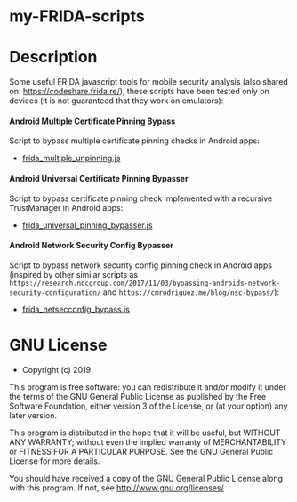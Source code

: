 # my-FRIDA-scripts


# Description
Some useful FRIDA javascript tools for mobile security analysis (also shared on: <https://codeshare.frida.re/>), these scripts have been tested only on devices (it is not guaranteed that they work on emulators):

#### Android Multiple Certificate Pinning Bypass
Script to bypass multiple certificate pinning checks in Android apps: 
*  [frida_multiple_unpinning.js](<https://gist.github.com/akabe1/5632cbc1cd49f0237cbd0a93bc8e4452>)

#### Android Universal Certificate Pinning Bypasser
Script to bypass certificate pinning check implemented with a recursive TrustManager in Android apps:
* [frida_universal_pinning_bypasser.js](<https://gist.github.com/akabe1/ac6029bf2315c6d95ff2ad00fb7be1fc>)

#### Android Network Security Config Bypasser
Script to bypass network security config pinning check in Android apps (inspired by other similar scripts as `https://research.nccgroup.com/2017/11/03/bypassing-androids-network-security-configuration/` and `https://cmrodriguez.me/blog/nsc-bypass/`):
* [frida_netsecconfig_bypass.js](<https://gist.github.com/akabe1/3da684903d8e57ec3328432358289b65>)


# GNU License
- Copyright (c) 2019

This program is free software: you can redistribute it and/or modify
it under the terms of the GNU General Public License as published by
the Free Software Foundation, either version 3 of the License, or
(at your option) any later version.

This program is distributed in the hope that it will be useful,
but WITHOUT ANY WARRANTY; without even the implied warranty of
MERCHANTABILITY or FITNESS FOR A PARTICULAR PURPOSE. See the
GNU General Public License for more details.

You should have received a copy of the GNU General Public License
along with this program.  If not, see <http://www.gnu.org/licenses/>
